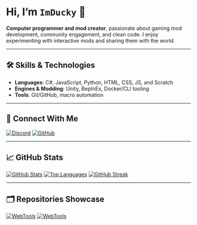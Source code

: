 # Hi, I’m `ImDucky` 👋

**Computer programmer and mod creator**, passionate about gaming mod development, community engagement, and clean code. I enjoy experimenting with interactive mods and sharing them with the world.

---

## 🛠️ Skills & Technologies

- **Languages**: C#, JavaScript, Python, HTML, CSS, JS, and Scratch
- **Engines & Modding**: Unity, BepInEx, Docker/CLI tooling  
- **Tools**: Git/GitHub, macro automation  

---

## 🔗 Connect With Me
[![Discord](https://img.shields.io/badge/Discord-ImDucky%230000-5865F2?logo=discord&logoColor=white)](https://discord.com/users/1318986103025565779)
[![GitHub](https://img.shields.io/badge/GitHub-im--ducky-181717?logo=github&logoColor=white)](https://github.com/im-ducky)

---

## 📈 GitHub Stats

[![GitHub Stats](https://github-readme-stats.vercel.app/api?username=im-ducky&show_icons=true&theme=great-gatsby&hide=contribs&show=prs_merged)](https://github.com/im-ducky)
[![Top Languages](https://github-readme-stats.vercel.app/api/top-langs/?username=im-ducky&theme=great-gatsby)](https://github.com/im-ducky)
[![GitHub Streak](https://streak-stats.demolab.com?user=im-ducky&theme=great-gatsby&hide_border=true)](https://github.com/im-ducky)

---

## 🗂️ Repositories Showcase

[![WebTools](https://github-readme-stats.vercel.app/api/pin/?username=im-ducky&repo=WebTools&theme=great-gatsby)](https://github.com/im-ducky/WebTools)
[![WebTools](https://github-readme-stats.vercel.app/api/pin/?username=im-ducky&repo=QuackersPlugin&theme=great-gatsby)](https://github.com/im-ducky/QuackersPlugin)
